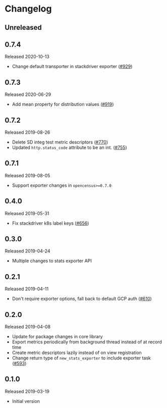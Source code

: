 # Changelog

## Unreleased

## 0.7.4
Released 2020-10-13

  - Change default transporter in stackdriver exporter
  ([#929](https://github.com/census-instrumentation/opencensus-python/pull/929))

## 0.7.3
Released 2020-06-29

  - Add mean property for distribution values
  ([#919](https://github.com/census-instrumentation/opencensus-python/pull/919))

## 0.7.2
Released 2019-08-26

  - Delete SD integ test metric descriptors
  ([#770](https://github.com/census-instrumentation/opencensus-python/pull/770))
  - Updated `http.status_code` attribute to be an int.
  ([#755](https://github.com/census-instrumentation/opencensus-python/pull/755))

## 0.7.1
Released 2019-08-05

  - Support exporter changes in `opencensus>=0.7.0`

## 0.4.0
Released 2019-05-31

- Fix stackdriver k8s label keys
  ([#656](https://github.com/census-instrumentation/opencensus-python/pull/656))

## 0.3.0
Released 2019-04-24

- Multiple changes to stats exporter API

## 0.2.1
Released 2019-04-11
- Don't require exporter options, fall back to default GCP auth
  ([#610](https://github.com/census-instrumentation/opencensus-python/pull/610))

## 0.2.0
Released 2019-04-08

- Update for package changes in core library
- Export metrics periodically from background thread instead of at record time
- Create metric descriptors lazily instead of on view registration
- Change return type of `new_stats_exporter` to include exporter task
  ([#593](https://github.com/census-instrumentation/opencensus-python/pull/593))

## 0.1.0
Released 2019-03-19

- Initial version
